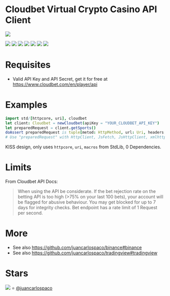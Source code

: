 # Cloudbet Virtual Crypto Casino API Client

![](https://raw.githubusercontent.com/juancarlospaco/cloudbet/nim/cloudbet.jpg)

![](https://github.com/juancarlospaco/cloudbet/actions/workflows/build.yml/badge.svg)
![](https://img.shields.io/github/languages/top/juancarlospaco/cloudbet?style=for-the-badge)
![](https://img.shields.io/github/stars/juancarlospaco/cloudbet?style=for-the-badge)
![](https://img.shields.io/github/languages/code-size/juancarlospaco/cloudbet?style=for-the-badge)
![](https://img.shields.io/github/issues-raw/juancarlospaco/cloudbet?style=for-the-badge)
![](https://img.shields.io/github/issues-pr-raw/juancarlospaco/cloudbet?style=for-the-badge)
![](https://img.shields.io/github/last-commit/juancarlospaco/cloudbet?style=for-the-badge)


# Requisites

- Valid API Key and API Secret, get it for free at https://www.cloudbet.com/en/player/api


# Examples

```nim
import std/[httpcore, uri], cloudbet
let client: Cloudbet = newCloudbet(apiKey = "YOUR_CLOUDBET_API_KEY")
let preparedRequest = client.getSports()
doAssert preparedRequest is tuple[metod: HttpMethod, url: Uri, headers: array[3, (string, string)], body: string]
# Use "preparedRequest" with HttpClient, JsFetch, JsHttpClient, xmlhttprequest, or your favorite HTTP lib, etc...
```

KISS design, only uses `httpcore`, `uri`, `macros` from StdLib, 0 Dependencies.


# Limits

From Cloudbet API Docs:

> When using the API be considerate.
> If the bet rejection rate on the betting API is too high (>75% on your last 100 bets),
> your account will be flagged for abusive behaviour.
> You may get blocked for up to 7 days for integrity checks.
> Bet endpoint has a rate limit of 1 Request per second.


# More

- See also https://github.com/juancarlospaco/binance#binance
- See also https://github.com/juancarlospaco/tradingview#tradingview


# Stars

![](https://starchart.cc/juancarlospaco/cloudbet.svg)
:star: [@juancarlospaco](https://github.com/juancarlospaco '2022-02-19')
